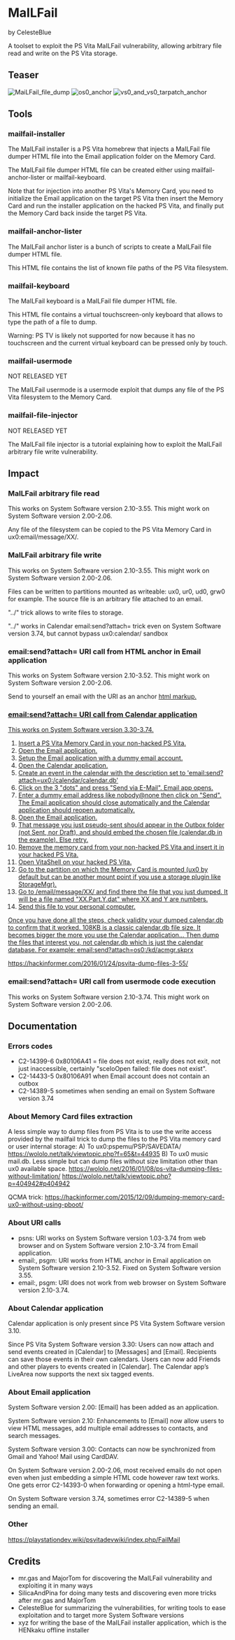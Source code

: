 # MaILFail

by CelesteBlue

A toolset to exploit the PS Vita MaILFail vulnerability, allowing arbitrary file read and write on the PS Vita storage.

## Teaser

![MaiLFail_file_dump](https://github.com/TeamFAPS/PSVita-MaILFail/blob/a4d37cd86a9b0f22991dd1be4a2263b8d2fd3b82/MaiLFail_file_dump.png)
![os0_anchor](https://github.com/TeamFAPS/PSVita-MaILFail/blob/a4d37cd86a9b0f22991dd1be4a2263b8d2fd3b82/os0_anchor.png)
![vs0_and_vs0_tarpatch_anchor](https://github.com/TeamFAPS/PSVita-MaILFail/blob/a4d37cd86a9b0f22991dd1be4a2263b8d2fd3b82/vs0_and_vs0_tarpatch_anchor.png)

## Tools

### mailfail-installer

The MaILFail installer is a PS Vita homebrew that injects a MaILFail file dumper HTML file into the Email application folder on the Memory Card.

The MaILFail file dumper HTML file can be created either using mailfail-anchor-lister or mailfail-keyboard.

Note that for injection into another PS Vita's Memory Card, you need to initialize the Email application on the target PS Vita then insert the Memory Card and run the installer application on the hacked PS Vita, and finally put the Memory Card back inside the target PS Vita.

### mailfail-anchor-lister

The MaILFail anchor lister is a bunch of scripts to create a MaILFail file dumper HTML file.

This HTML file contains the list of known file paths of the PS Vita filesystem.

### mailfail-keyboard

The MaILFail keyboard is a MaILFail file dumper HTML file.

This HTML file contains a virtual touchscreen-only keyboard that allows to type the path of a file to dump.

Warning: PS TV is likely not supported for now because it has no touchscreen and the current virtual keyboard can be pressed only by touch.

### mailfail-usermode

NOT RELEASED YET

The MaILFail usermode is a usermode exploit that dumps any file of the PS Vita filesystem to the Memory Card.

### mailfail-file-injector

NOT RELEASED YET

The MaILFail file injector is a tutorial explaining how to exploit the MaILFail arbitrary file write vulnerability.

## Impact

### MaILFail arbitrary file read

This works on System Software version 2.10-3.55. This might work on System Software version 2.00-2.06.

Any file of the filesystem can be copied to the PS Vita Memory Card in ux0:email/message/XX/.

### MaILFail arbitrary file write

This works on System Software version 2.10-3.55. This might work on System Software version 2.00-2.06.

Files can be written to partitions mounted as writeable: ux0, ur0, ud0, grw0 for example. The source file is an arbitrary file attached to an email.

"../" trick allows to write files to storage.

"../" works in Calendar email:send?attach= trick even on System Software version 3.74, but cannot bypass ux0:calendar/ sandbox

### email:send?attach= URI call from HTML anchor in Email application

This works on System Software version 2.10-3.52. This might work on System Software version 2.00-2.06.

Send to yourself an email with the URI as an anchor <a href> html markup.

### email:send?attach= URI call from Calendar application

This works on System Software version 3.30-3.74.

1) Insert a PS Vita Memory Card in your non-hacked PS Vita.
2) Open the Email application.
3) Setup the Email application with a dummy email account.
4) Open the Calendar application.
5) Create an event in the calendar with the description set to 'email:send?attach=ux0:/calendar/calendar.db'
6) Click on the 3 "dots" and press "Send via E-Mail". Email app opens.
7) Enter a dummy email address like nobody@none then click on "Send". The Email application should close automatically and the Calendar application should reopen automatically.
8) Open the Email application.
9) That message you just pseudo-sent should appear in the Outbox folder (not Sent, nor Draft), and should embed the chosen file (calendar.db in the example). Else retry.
10) Remove the memory card from your non-hacked PS Vita and insert it in your hacked PS Vita.
11) Open VitaShell on your hacked PS Vita.
12) Go to the partition on which the Memory Card is mounted (ux0 by default but can be another mount point if you use a storage plugin like StorageMgr).
13) Go to /email/message/XX/ and find there the file that you just dumped. It will be a file named "XX.Part.Y.dat" where XX and Y are numbers.
14) Send this file to your personal computer.

Once you have done all the steps, check validity your dumped calendar.db to confirm that it worked.
108KB is a classic calendar.db file size. It becomes bigger the more you use the Calendar application...
Then dump the files that interest you, not calendar.db which is just the calendar database.
For example: email:send?attach=os0:/kd/acmgr.skprx

https://hackinformer.com/2016/01/24/psvita-dump-files-3-55/

### email:send?attach= URI call from usermode code execution

This works on System Software version 2.10-3.74. This might work on System Software version 2.00-2.06.

## Documentation

### Errors codes

* C2-14399-6 0x80106A41 = file does not exist, really does not exit, not just inaccessible, certainly "sceIoOpen failed: file does not exist".
* C2-14433-5 0x80106A91 when Email account does not contain an outbox
* C2-14389-5 sometimes when sending an email on System Software version 3.74

### About Memory Card files extraction

A less simple way to dump files from PS Vita is to use the write access provided by the mailfail trick to dump the files to the PS Vita memory card or user internal storage:
A) To ux0:pspemu/PSP/SAVEDATA/
https://wololo.net/talk/viewtopic.php?f=65&t=44935
B) To ux0 music mail.db. Less simple but can dump files without size limitation other than ux0 available space.
https://wololo.net/2016/01/08/ps-vita-dumping-files-without-limitation/
https://wololo.net/talk/viewtopic.php?p=404942#p404942

QCMA trick:
https://hackinformer.com/2015/12/09/dumping-memory-card-ux0-without-using-pboot/

### About URI calls
- psns: URI works on System Software version 1.03-3.74 from web browser and on System Software version 2.10-3.74 from Email application.
- email:, psgm: URI works from HTML anchor in Email application on System Software version 2.10-3.52. Fixed on System Software version 3.55.
- email:, psgm: URI does not work from web browser on System Software version 2.10-3.74.

### About Calendar application

Calendar application is only present since PS Vita System Software version 3.10.

Since PS Vita System Software version 3.30:
Users can now attach and send events created in [Calendar] to [Messages] and [Email]. Recipients can save those events in their own calendars.
Users can now add Friends and other players to events created in [Calendar].
The Calendar app’s LiveArea now supports the next six tagged events.

### About Email application

System Software version 2.00:
[Email] has been added as an application.

System Software version 2.10:
Enhancements to [Email] now allow users to view HTML messages, add multiple email addresses to contacts, and search messages.

System Software version 3.00:
Contacts can now be synchronized from Gmail and Yahoo! Mail using CardDAV.

On System Software version 2.00-2.06, most received emails do not open even when just embedding a simple HTML code however raw text works. One gets error C2-14393-0 when forwarding or opening a html-type email.

On System Software version 3.74, sometimes error C2-14389-5 when sending an email.

### Other

https://playstationdev.wiki/psvitadevwiki/index.php/FailMail

## Credits

* mr.gas and MajorTom for discovering the MaILFail vulnerability and exploiting it in many ways
* SilicaAndPina for doing many tests and discovering even more tricks after mr.gas and MajorTom
* CelesteBlue for summarizing the vulnerabilities, for writing tools to ease exploitation and to target more System Software versions
* xyz for writing the base of the MaILFail installer application, which is the HENkaku offline installer
